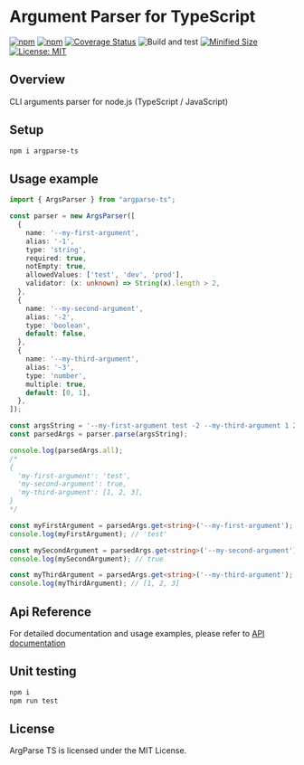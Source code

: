 # Argument Parser for TypeScript

[![npm](https://img.shields.io/npm/v/argparse-ts.svg)](https://www.npmjs.com/package/argparse-ts)
[![npm](https://img.shields.io/npm/dm/argparse-ts.svg?style=flat)](https://www.npmjs.com/package/argparse-ts)
[![Coverage Status](https://coveralls.io/repos/github/Smoren/argparse-ts/badge.svg?branch=master&rand=222)](https://coveralls.io/github/Smoren/argparse-ts?branch=master)
![Build and test](https://github.com/Smoren/argparse-ts/actions/workflows/test.yml/badge.svg)
[![Minified Size](https://badgen.net/bundlephobia/minzip/argparse-ts)](https://bundlephobia.com/result?p=argparse-ts)
[![License: MIT](https://img.shields.io/badge/License-MIT-yellow.svg)](https://opensource.org/licenses/MIT)

Overview
--------

CLI arguments parser for node.js (TypeScript / JavaScript)

Setup
-----

```bash
npm i argparse-ts
```

Usage example
-------------

```typescript
import { ArgsParser } from "argparse-ts";

const parser = new ArgsParser([
  {
    name: '--my-first-argument',
    alias: '-1',
    type: 'string',
    required: true,
    notEmpty: true,
    allowedValues: ['test', 'dev', 'prod'],
    validator: (x: unknown) => String(x).length > 2,
  },
  {
    name: '--my-second-argument',
    alias: '-2',
    type: 'boolean',
    default: false,
  },
  {
    name: '--my-third-argument',
    alias: '-3',
    type: 'number',
    multiple: true,
    default: [0, 1],
  },
]);

const argsString = '--my-first-argument test -2 --my-third-argument 1 2 3';
const parsedArgs = parser.parse(argsString);

console.log(parsedArgs.all);
/*
{
  'my-first-argument': 'test',
  'my-second-argument': true,
  'my-third-argument': [1, 2, 3],
}
*/

const myFirstArgument = parsedArgs.get<string>('--my-first-argument');
console.log(myFirstArgument); // 'test'

const mySecondArgument = parsedArgs.get<string>('--my-second-argument');
console.log(mySecondArgument); // true

const myThirdArgument = parsedArgs.get<string>('--my-third-argument');
console.log(myThirdArgument); // [1, 2, 3]
```

Api Reference
-------------

For detailed documentation and usage examples, please refer to [API documentation](https://smoren.github.io/argparse-ts/)

Unit testing
------------

```bash
npm i
npm run test
```

License
-------

ArgParse TS is licensed under the MIT License.
